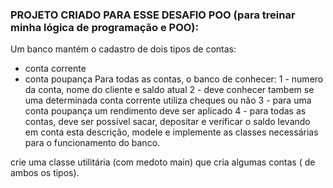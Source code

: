 ### PROJETO CRIADO PARA ESSE DESAFIO POO (para treinar minha lógica de programação e POO):

Um banco mantém o cadastro de dois tipos de contas:
- conta corrente
- conta poupança
Para todas as contas, o banco de conhecer:
1 - numero da conta, nome do cliente e saldo atual
2 - deve conhecer tambem se uma determinada conta corrente utiliza cheques ou não
3 - para  uma conta poupança um rendimento deve ser aplicado
4 - para todas as contas, deve ser possível sacar, depositar e verificar o saldo levando em conta esta descrição, modele e implemente as classes necessárias para o funcionamento do banco.

crie uma classe utilitária (com medoto main) que cria algumas contas ( de ambos os tipos).
